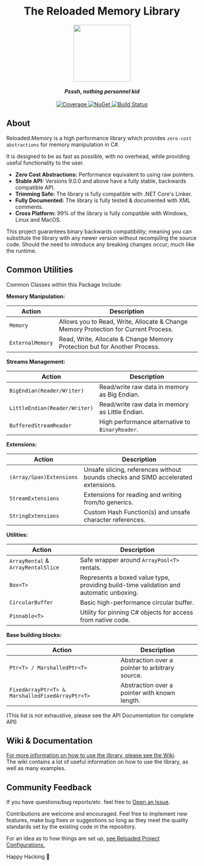 
<div align="center">
	<h1>The Reloaded Memory Library</h1>
	<img src="docs/Reloaded/Images/Reloaded-Icon.png" width="150" align="center" />
	<br/> <br/>
	<strong><i>Psssh, nothing personnel kid</i></strong>
	<br/> <br/>
	<!-- Coverage -->
	<a href="https://codecov.io/gh/Reloaded-Project/Reloaded.Memory">
		<img src="https://codecov.io/gh/Reloaded-Project/Reloaded.Memory/branch/master/graph/badge.svg" alt="Coverage" />
	</a>
	<!-- NuGet -->
	<a href="https://www.nuget.org/packages/Reloaded.Memory">
		<img src="https://img.shields.io/nuget/v/Reloaded.Memory.svg" alt="NuGet" />
	</a>
	<!-- Build Status -->
	<a href="https://github.com/Reloaded-Project/Reloaded.Memory/actions/workflows/build-and-publish.yml">
		<img src="https://img.shields.io/github/actions/workflow/status/Reloaded-Project/Reloaded.Memory/build-and-publish.yml?branch=main" alt="Build Status" />
	</a>
</div>

## About

Reloaded.Memory is a high performance library which provides `zero-cost abstractions` for memory manipulation in C#.  

It is designed to be as fast as possible, with no overhead, while providing useful functionality to the user.  

- **Zero Cost Abstractions:** Performance equivalent to using raw pointers.
- **Stable API:** Versions 9.0.0 and above have a fully stable, backwards compatible API.
- **Trimming Safe:** The library is fully compatible with .NET Core's Linker.
- **Fully Documented:** The library is fully tested & documented with XML comments.
- **Cross Platform:** 99% of the library is fully compatible with Windows, Linux and MacOS.

This project guarantees binary backwards compatibility; meaning you can substitute the library with any newer version
without recompiling the source code. Should the need to introduce any breaking changes occur; much like the runtime.

## Common Utilities

Common Classes within this Package Include:  

**Memory Manipulation:**  

| Action           | Description                                                                         |
|------------------|-------------------------------------------------------------------------------------|
| `Memory`         | Allows you to Read, Write, Allocate & Change Memory Protection for Current Process. |
| `ExternalMemory` | Read, Write, Allocate & Change Memory Protection but for Another Process.           |

**Streams Management:**  

| Action                        | Description                                     |
|-------------------------------|-------------------------------------------------|
| `BigEndian(Reader/Writer)`    | Read/write raw data in memory as Big Endian.    |
| `LittleEndian(Reader/Writer)` | Read/write raw data in memory as Little Endian. |
| `BufferedStreamReader`        | High performance alternative to `BinaryReader`. |

**Extensions:**  

| Action                   | Description                                                                       |
|--------------------------|-----------------------------------------------------------------------------------|
| `(Array/Span)Extensions` | Unsafe slicing, references without bounds checks and SIMD accelerated extensions. |
| `StreamExtensions`       | Extensions for reading and writing from/to generics.                              |
| `StringExtensions`       | Custom Hash Function(s) and unsafe character references.                          |

**Utilities:**  

| Action                             | Description                                                                            |
|------------------------------------|----------------------------------------------------------------------------------------|
| `ArrayRental` & `ArrayRentalSlice` | Safe wrapper around `ArrayPool<T>` rentals.                                            |
| `Box<T>`                           | Represents a boxed value type, providing build-time validation and automatic unboxing. |
| `CircularBuffer`                   | Basic high-performance circular buffer.                                                |
| `Pinnable<T>`                      | Utility for pinning C# objects for access from native code.                            |

**Base building blocks:**  

| Action                                          | Description                                     |
|-------------------------------------------------|-------------------------------------------------|
| `Ptr<T> / MarshalledPtr<T>`                     | Abstraction over a pointer to arbitrary source. |
| `FixedArrayPtr<T> & MarshalledFixedArrayPtr<T>` | Abstraction over a pointer with known length.   |

(This list is not exhaustive, please see the API Documentation for complete API)

## Wiki & Documentation

[For more information on how to use the library, please see the Wiki](https://reloaded-project.github.io/Reloaded.Memory/).  
The wiki contains a lot of useful information on how to use the library, as well as many examples.  

## Community Feedback

If you have questions/bug reports/etc. feel free to [Open an Issue](https://github.com/Reloaded-Project/Reloaded.Memory/issues/new).

Contributions are welcome and encouraged. Feel free to implement new features, make bug fixes or suggestions so long as
they meet the quality standards set by the existing code in the repository.

For an idea as to how things are set up, [see Reloaded Project Configurations.](https://github.com/Reloaded-Project/Reloaded.Project.Configurations)

Happy Hacking 💜